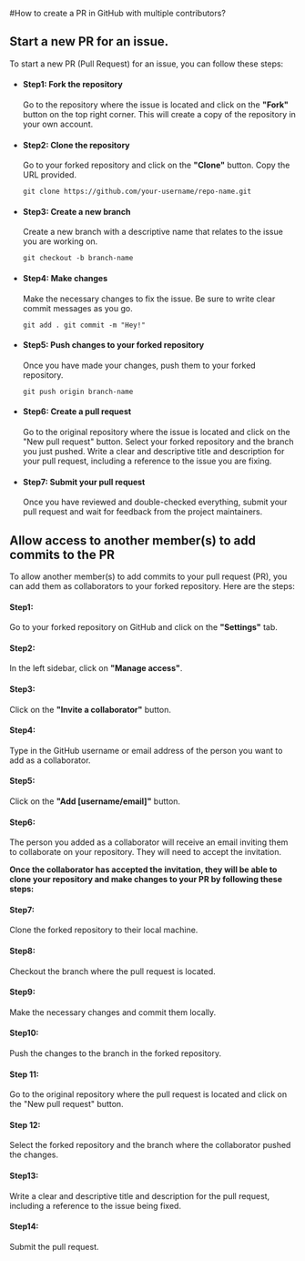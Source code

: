 #How to create a PR in GitHub with multiple contributors?
## Start a new PR for an issue.

To start a new PR (Pull Request) for an issue, you can follow these steps:

- #### Step1: Fork the repository

  Go to the repository where the issue is located and click on the **"Fork"** button on the top right corner. This will create a copy of the repository in your own account.

- #### Step2: Clone the repository
  Go to your forked repository and click on the **"Clone"**  button. Copy the URL provided.

  `git clone https://github.com/your-username/repo-name.git`

- #### Step3: Create a new branch
   Create a new branch with a descriptive name that relates to the issue you are working on.

  `git checkout -b branch-name`

- #### Step4: Make changes
  Make the necessary changes to fix the issue. Be sure to write clear commit messages as you go.

   `git add . git commit -m "Hey!"`

- #### Step5: Push changes to your forked repository
  Once you have made your changes, push them to your forked repository.

   `git push origin branch-name`

- ####  Step6: Create a pull request
  Go to the original repository where the issue is located and click on the "New pull request" button. Select your forked repository and the branch you just pushed. Write a clear and descriptive title and description for your pull request, including a reference to the issue you are fixing.
- #### Step7: Submit your pull request
  Once you have reviewed and double-checked everything, submit your pull request and wait for feedback from the project maintainers.
  
  
## Allow access to another member(s) to add commits to the PR

To allow another member(s) to add commits to your pull request (PR), you can add them as collaborators to your forked repository. Here are the steps:

#### Step1:
 Go to your forked repository on GitHub and click on the **"Settings"** tab.
    
#### Step2:
  In the left sidebar, click on **"Manage access"**.
  #### Step3:
    
  Click on the **"Invite a collaborator"** button.
    
#### Step4:  
Type in the GitHub username or email address of the person you want to add as a collaborator.

#### Step5:
   Click on the **"Add [username/email]"** button.
    
#### Step6:
The person you added as a collaborator will receive an email inviting them to collaborate on your repository. They will need to accept the invitation.
    

**Once the collaborator has accepted the invitation, they will be able to clone your repository and make changes to your PR by following these steps:**

#### Step7: 
Clone the forked repository to their local machine.
    
#### Step8:
 Checkout the branch where the pull request is located.
    
#### Step9:
 Make the necessary changes and commit them locally.
    
#### Step10:
 Push the changes to the branch in the forked repository.
    
#### Step 11:
 Go to the original repository where the pull request is located and click on the "New pull request" button.
    
#### Step 12:
Select the forked repository and the branch where the collaborator pushed the changes.
    
#### Step13:
Write a clear and descriptive title and description for the pull request, including a reference to the issue being fixed.

#### Step14:
 Submit the pull request.
